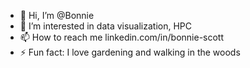 - 👋 Hi, I’m @Bonnie
- 👀 I’m interested in data visualization, HPC
- 📫 How to reach me linkedin.com/in/bonnie-scott
- ⚡ Fun fact: I love gardening and walking in the woods

<!---
Bonnie-NH/Bonnie-NH is a ✨ special ✨ repository because its `README.md` (this file) appears on your GitHub profile.
You can click the Preview link to take a look at your changes.
--->

